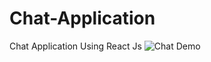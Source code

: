# Chat-Application
Chat Application Using React Js
![Chat Demo](Chat-Application/chat-app/src/Screenshots/ChatRoom.png)
